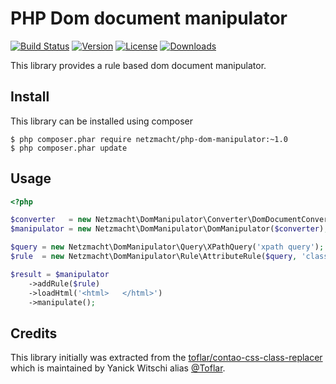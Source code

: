 
PHP Dom document manipulator
============================

[![Build Status](http://img.shields.io/travis/netzmacht/php-dom-manipulator/master.svg?style=flat-square)](https://travis-ci.org/netzmacht/php-dom-manipulator)
[![Version](http://img.shields.io/packagist/v/netzmacht/php-dom-manipulator.svg?style=flat-square)](http://packagist.com/packages/netzmacht/php-dom-manipulator)
[![License](http://img.shields.io/packagist/l/netzmacht/php-dom-manipulator.svg?style=flat-square)](http://packagist.com/packages/netzmacht/php-dom-manipulator)
[![Downloads](http://img.shields.io/packagist/dt/netzmacht/php-dom-manipulator.svg?style=flat-square)](http://packagist.com/packages/netzmacht/php-dom-manipulator)

This library provides a rule based dom document manipulator.

Install
---------------------------

This library can be installed using composer

```
$ php composer.phar require netzmacht/php-dom-manipulator:~1.0
$ php composer.phar update
```

Usage
----------------------------

```php
<?php 

$converter   = new Netzmacht\DomManipulator\Converter\DomDocumentConverter();
$manipulator = new Netzmacht\DomManipulator\DomManipulator($converter);

$query = new Netzmacht\DomManipulator\Query\XPathQuery('xpath query');
$rule  = new Netzmacht\DomManipulator\Rule\AttributeRule($query, 'class');

$result = $manipulator
    ->addRule($rule)
    ->loadHtml('<html>   </html>')
    ->manipulate();
```

Credits
----------------------------

This library initially was extracted from the [toflar/contao-css-class-replacer](https://github.com/Toflar/contao-css-class-replacer)
which is maintained by Yanick Witschi alias [@Toflar](https://github.com/Toflar).
